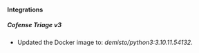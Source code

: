 #### Integrations
##### Cofense Triage v3
- Updated the Docker image to: *demisto/python3:3.10.11.54132*.

